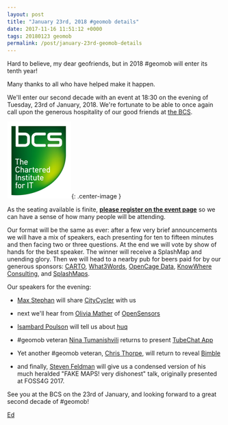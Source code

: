 ```yaml
--- 
layout: post
title: "January 23rd, 2018 #geomob details"
date: 2017-11-16 11:51:12 +0000
tags: 20180123 geomob
permalink: /post/january-23rd-geomob-details
---
```


Hard to believe, my dear geofriends, but in 2018 #geomob will enter its tenth
year!


Many thanks to all who have helped make it happen. 

We'll enter our second decade with an event at 18:30 on the evening of Tuesday,
23rd of January, 2018. We're fortunate to be able to once again call upon the
generous hospitality of our good friends at
[the BCS](http://geospatial.bcs.org/lisg/).

[![image](/images/bcs.png)](http://www.bcs.org/){: .center-image }


As the seating available is finite, 
**[please register on the event page](https://www.eventbrite.com/e/geomob-january-23rd-2018-tickets-39957288325)** so we can have a sense of how many people will be attending.

Our format will be the same as ever: after a few very brief announcements we will have a mix of speakers, each presenting for ten to fifteen minutes and then facing two or three questions. At the end we will vote by show of hands for the best speaker. The winner will receive a SplashMap and unending glory. Then we will head to a nearby pub for beers paid for by our generous sponsors: [CARTO](https://carto.com), [What3Words](http://what3words.com/), [OpenCage Data](https://geocoder.opencagedata.com/), [KnowWhere Consulting](https://knowwhereconsulting.co.uk/), and [SplashMaps](http://www.splash-maps.com/).

Our speakers for the evening:

* [Max Stephan](https://twitter.com/GeospatialMax) will share [CityCycler](https://citycycler.cc/) with us

* next we'll hear from [Olivia Mather](https://www.linkedin.com/in/olivia-mather-4b64a2141/) of [OpenSensors](https://opensensors.com)

* [Isambard Poulson](https://twitter.com/ipoulson) will tell us about [huq](https://huq.io)

* #geomob veteran [Nina Tumanishvili](https://twitter.com/ninachinoo) returns to present [TubeChat App](https://itunes.apple.com/gb/app/tubechat/id1231933096?mt=8)

* Yet another #geomob veteran, [Chris Thorpe](https://twitter.com/jaggeree), will return to reveal [Bimble](https://bimblehq.com/)

* and finally, [Steven Feldman](https://twitter.com/StevenFeldman) will give us a condensed version of his much heralded "FAKE MAPS! very dishonest" talk, originally presented at FOSS4G 2017.

See you at the BCS on the 23rd of January, and looking forward to a great
second decade of #geomob!

[Ed](https://twitter.com/freyfogle)